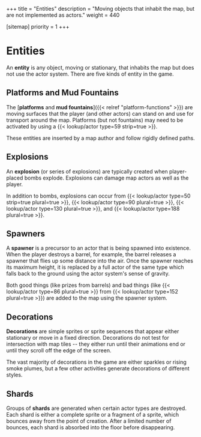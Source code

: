 +++
title = "Entities"
description = "Moving objects that inhabit the map, but are not implemented as actors."
weight = 440

[sitemap]
priority = 1
+++

# Entities

An **entity** is any object, moving or stationary, that inhabits the map but does not use the actor system. There are five kinds of entity in the game.

## Platforms and Mud Fountains

The [**platforms** and **mud fountains**]({{< relref "platform-functions" >}}) are moving surfaces that the player (and other actors) can stand on and use for transport around the map. Platforms (but not fountains) may need to be activated by using a {{< lookup/actor type=59 strip=true >}}.

These entities are inserted by a map author and follow rigidly defined paths.

## Explosions

An **explosion** (or series of explosions) are typically created when player-placed bombs explode. Explosions can damage map actors as well as the player.

In addition to bombs, explosions can occur from {{< lookup/actor type=50 strip=true plural=true >}}, {{< lookup/actor type=90 plural=true >}}, {{< lookup/actor type=130 plural=true >}}, and  {{< lookup/actor type=188 plural=true >}}.

## Spawners

A **spawner** is a precursor to an actor that is being spawned into existence. When the player destroys a barrel, for example, the barrel releases a spawner that flies up some distance into the air. Once the spawner reaches its maximum height, it is replaced by a full actor of the same type which falls back to the ground using the actor system's sense of gravity.

Both good things (like prizes from barrels) and bad things (like {{< lookup/actor type=86 plural=true >}} from {{< lookup/actor type=152 plural=true >}}) are added to the map using the spawner system.

## Decorations

**Decorations** are simple sprites or sprite sequences that appear either stationary or move in a fixed direction. Decorations do not test for intersection with map tiles -- they either run until their animations end or until they scroll off the edge of the screen.

The vast majority of decorations in the game are either sparkles or rising smoke plumes, but a few other activities generate decorations of different styles.

## Shards

Groups of **shards** are generated when certain actor types are destroyed. Each shard is either a complete sprite or a fragment of a sprite, which bounces away from the point of creation. After a limited number of bounces, each shard is absorbed into the floor before disappearing.
